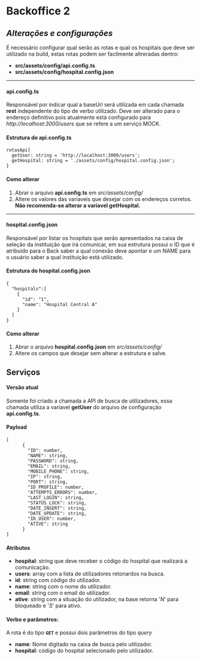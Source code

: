# Backoffice 2
## _Alterações e configurações_

É necessário configurar qual serão as rotas e qual os hospitais que deve ser utilizado na build, estas rotas podem ser facilmente altreradas dentro:
- **src/assets/config/api.config.ts**
- **src/assets/config/hospital.config.json**
---
#### api.config.ts
Responsável por indicar qual a baseUrl será utilizada em cada chamada **rest** independente do tipo de verbo utilizado. Deve ser alterado para o endereço definitivo pois atualmente está configurado para *http://localhost:3000/users* que se refere a um serviço MOCK.
#### Estrutura do api.config.ts
```
rotasApi{
  getUser: string = 'http://localhost:3000/users';
  getHospital: string = './assets/config/hospital.config.json';
}
```

#### Como alterar
1. Abrar o arquivo **api.config.ts** em *src/assets/config/*
2. Altere os valores das variaveis que desejar com os endereços corretos. **Não recomenda-se alterar a variavel getHospital.**
---
#### hospital.config.json
Responsável por listar os hospitais que serão apresentados na caixa de seleção da instituição que irá comunicar, em sua estrutura possui o ID que é atribuido para o Back saber a qual conexão deve apontar e um NAME para o usuário saber a qual instituição está utilizado.
#### Estrutura do hospital.config.json
```
{
  "hospitals":[
    {
      "id": "1",
      "name": "Hospital Central A"
    }
  ]
}
```

#### Como alterar
1. Abrar o arquivo **hospital.config.json** em *src/assets/config/*
2. Altere os campos que desejar sem alterar a estrutura e salve.

## Serviços
#### Versão atual
Somente foi criado a chamada a API de busca de utilizadores, essa chamada utiliza a variavel **getUser** do arquivo de configuração **api.config.ts**.
#### Payload
```
[
      {
        "ID": number,
        "NAME": string,
        "PASSWORD": string,
        "EMAIL": string,
        "MOBILE_PHONE": string,
        "IP": string,
        "PORT": string,
        "ID_PROFILE": number,
        "ATTEMPTS_ERRORS": number,
        "LAST_LOGIN": string,
        "STATUS_LOCK": string,
        "DATE_INSERT": string,
        "DATE_UPDATE": string,
        "ID_USER": number,
        "ATIVE": string
      }
]
```
#### Atributos
- **hospital**: string que deve receber o código do hospital que realizará a comunicação.
- **users**: array com a lista de utilizadores retonardos na busca.
- **id**: string com código do utilizador.
- **name**: string com o nome do utilizador.
- **email**: string com o email do utilizador.
- **ative**: string com a situação do utilizador, na base retorna '*N*' para bloqueado e '*S*' para ativo.

#### Verbo e parâmetros:
A rota é do tipo **`GET`** e possui dois parâmetros do tipo *query*
- **name**: Nome digitado na caixa de busca pelo utilizador.
- **hospital**: código do hospital selecionado pelo utilizador.

